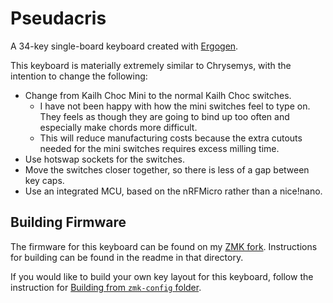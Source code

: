 # Pseudacris

A 34-key single-board keyboard created with [Ergogen](https://ergogen.xyz).

This keyboard is materially extremely similar to Chrysemys, with the intention to change the following:

- Change from Kailh Choc Mini to the normal Kailh Choc switches.
  - I have not been happy with how the mini switches feel to type on. They feels as though they are going to bind up too often and especially make chords more difficult.
  - This will reduce manufacturing costs because the extra cutouts needed for the mini switches requires excess milling time.
- Use hotswap sockets for the switches.
- Move the switches closer together, so there is less of a gap between key caps.
- Use an integrated MCU, based on the nRFMicro rather than a nice!nano.

## Building Firmware

The firmware for this keyboard can be found on my [ZMK fork](https://github.com/tgrosinger/zmk/tree/tgrosinger-keyboards/app/boards/arm/pseudacris). Instructions for building can be found in the readme in that directory.

If you would like to build your own key layout for this keyboard, follow the instruction for [Building from `zmk-config` folder](https://zmk.dev/docs/development/build-flash#building-from-zmk-config-folder).
